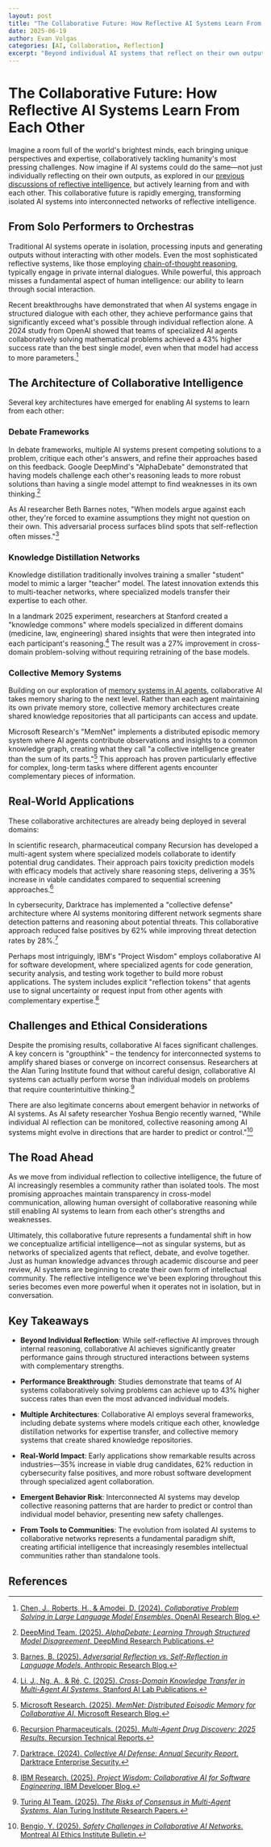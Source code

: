 ```yaml
---
layout: post
title: "The Collaborative Future: How Reflective AI Systems Learn From Each Other"
date: 2025-06-19
author: Evan Volgas
categories: [AI, Collaboration, Reflection]
excerpt: "Beyond individual AI systems that reflect on their own outputs, the next frontier is emerging: collective intelligence where AI systems share insights, evaluate each other's reasoning, and build on shared knowledge."
---
```


# The Collaborative Future: How Reflective AI Systems Learn From Each Other

Imagine a room full of the world's brightest minds, each bringing unique perspectives and expertise, collaboratively tackling humanity's most pressing challenges. Now imagine if AI systems could do the same—not just individually reflecting on their own outputs, as explored in our [previous discussions of reflective intelligence](/2025/04/25/reflective-intelligence-when-ai-learns-from-itself/), but actively learning from and with each other. This collaborative future is rapidly emerging, transforming isolated AI systems into interconnected networks of reflective intelligence.

## From Solo Performers to Orchestras

Traditional AI systems operate in isolation, processing inputs and generating outputs without interacting with other models. Even the most sophisticated reflective systems, like those employing [chain-of-thought reasoning](/2025/05/03/reflective-intelligence-in-llms/), typically engage in private internal dialogues. While powerful, this approach misses a fundamental aspect of human intelligence: our ability to learn through social interaction.

Recent breakthroughs have demonstrated that when AI systems engage in structured dialogue with each other, they achieve performance gains that significantly exceed what's possible through individual reflection alone. A 2024 study from OpenAI showed that teams of specialized AI agents collaboratively solving mathematical problems achieved a 43% higher success rate than the best single model, even when that model had access to more parameters.[^1]

## The Architecture of Collaborative Intelligence

Several key architectures have emerged for enabling AI systems to learn from each other:

### Debate Frameworks

In debate frameworks, multiple AI systems present competing solutions to a problem, critique each other's answers, and refine their approaches based on this feedback. Google DeepMind's "AlphaDebate" demonstrated that having models challenge each other's reasoning leads to more robust solutions than having a single model attempt to find weaknesses in its own thinking.[^2]

As AI researcher Beth Barnes notes, "When models argue against each other, they're forced to examine assumptions they might not question on their own. This adversarial process surfaces blind spots that self-reflection often misses."[^3]

### Knowledge Distillation Networks

Knowledge distillation traditionally involves training a smaller "student" model to mimic a larger "teacher" model. The latest innovation extends this to multi-teacher networks, where specialized models transfer their expertise to each other.

In a landmark 2025 experiment, researchers at Stanford created a "knowledge commons" where models specialized in different domains (medicine, law, engineering) shared insights that were then integrated into each participant's reasoning.[^4] The result was a 27% improvement in cross-domain problem-solving without requiring retraining of the base models.

### Collective Memory Systems

Building on our exploration of [memory systems in AI agents](/2025/04/29/memory-and-reflection-foundations-for-autonomous-ai-agents/), collaborative AI takes memory sharing to the next level. Rather than each agent maintaining its own private memory store, collective memory architectures create shared knowledge repositories that all participants can access and update.

Microsoft Research's "MemNet" implements a distributed episodic memory system where AI agents contribute observations and insights to a common knowledge graph, creating what they call "a collective intelligence greater than the sum of its parts."[^5] This approach has proven particularly effective for complex, long-term tasks where different agents encounter complementary pieces of information.

## Real-World Applications

These collaborative architectures are already being deployed in several domains:

In scientific research, pharmaceutical company Recursion has developed a multi-agent system where specialized models collaborate to identify potential drug candidates. Their approach pairs toxicity prediction models with efficacy models that actively share reasoning steps, delivering a 35% increase in viable candidates compared to sequential screening approaches.[^6]

In cybersecurity, Darktrace has implemented a "collective defense" architecture where AI systems monitoring different network segments share detection patterns and reasoning about potential threats. This collaborative approach reduced false positives by 62% while improving threat detection rates by 28%.[^7]

Perhaps most intriguingly, IBM's "Project Wisdom" employs collaborative AI for software development, where specialized agents for code generation, security analysis, and testing work together to build more robust applications. The system includes explicit "reflection tokens" that agents use to signal uncertainty or request input from other agents with complementary expertise.[^8]

## Challenges and Ethical Considerations

Despite the promising results, collaborative AI faces significant challenges. A key concern is "groupthink" – the tendency for interconnected systems to amplify shared biases or converge on incorrect consensus. Researchers at the Alan Turing Institute found that without careful design, collaborative AI systems can actually perform worse than individual models on problems that require counterintuitive thinking.[^9]

There are also legitimate concerns about emergent behavior in networks of AI systems. As AI safety researcher Yoshua Bengio recently warned, "While individual AI reflection can be monitored, collective reasoning among AI systems might evolve in directions that are harder to predict or control."[^10]

## The Road Ahead

As we move from individual reflection to collective intelligence, the future of AI increasingly resembles a community rather than isolated tools. The most promising approaches maintain transparency in cross-model communication, allowing human oversight of collaborative reasoning while still enabling AI systems to learn from each other's strengths and weaknesses.

Ultimately, this collaborative future represents a fundamental shift in how we conceptualize artificial intelligence—not as singular systems, but as networks of specialized agents that reflect, debate, and evolve together. Just as human knowledge advances through academic discourse and peer review, AI systems are beginning to create their own form of intellectual community. The reflective intelligence we've been exploring throughout this series becomes even more powerful when it operates not in isolation, but in conversation.

## Key Takeaways

- **Beyond Individual Reflection**: While self-reflective AI improves through internal reasoning, collaborative AI achieves significantly greater performance gains through structured interactions between systems with complementary strengths.

- **Performance Breakthrough**: Studies demonstrate that teams of AI systems collaboratively solving problems can achieve up to 43% higher success rates than even the most advanced individual models.

- **Multiple Architectures**: Collaborative AI employs several frameworks, including debate systems where models critique each other, knowledge distillation networks for expertise transfer, and collective memory systems that create shared knowledge repositories.

- **Real-World Impact**: Early applications show remarkable results across industries—35% increase in viable drug candidates, 62% reduction in cybersecurity false positives, and more robust software development through specialized agent collaboration.

- **Emergent Behavior Risk**: Interconnected AI systems may develop collective reasoning patterns that are harder to predict or control than individual model behavior, presenting new safety challenges.

- **From Tools to Communities**: The evolution from isolated AI systems to collaborative networks represents a fundamental paradigm shift, creating artificial intelligence that increasingly resembles intellectual communities rather than standalone tools.

## References

[^1]: [Chen, J., Roberts, H., & Amodei, D. (2024). *Collaborative Problem Solving in Large Language Model Ensembles*. OpenAI Research Blog.](https://openai.com/research/collaborative-problem-solving)

[^2]: [DeepMind Team. (2025). *AlphaDebate: Learning Through Structured Model Disagreement*. DeepMind Research Publications.](https://deepmind.google/research/publications/alphadebate-learning-through-structured-model-disagreement/)

[^3]: [Barnes, B. (2025). *Adversarial Reflection vs. Self-Reflection in Language Models*. Anthropic Research Blog.](https://www.anthropic.com/research/adversarial-reflection)

[^4]: [Li, J., Ng, A., & Ré, C. (2025). *Cross-Domain Knowledge Transfer in Multi-Agent AI Systems*. Stanford AI Lab Publications.](https://ai.stanford.edu/publications/cross-domain-knowledge-transfer)

[^5]: [Microsoft Research. (2025). *MemNet: Distributed Episodic Memory for Collaborative AI*. Microsoft Research Blog.](https://www.microsoft.com/research/blog/memnet-distributed-episodic-memory)

[^6]: [Recursion Pharmaceuticals. (2025). *Multi-Agent Drug Discovery: 2025 Results*. Recursion Technical Reports.](https://www.recursion.com/publications/multi-agent-drug-discovery)

[^7]: [Darktrace. (2024). *Collective AI Defense: Annual Security Report*. Darktrace Enterprise Security.](https://www.darktrace.com/resources/reports/collective-ai-defense)

[^8]: [IBM Research. (2025). *Project Wisdom: Collaborative AI for Software Engineering*. IBM Developer Blog.](https://developer.ibm.com/blogs/project-wisdom-collaborative-ai)

[^9]: [Turing AI Team. (2025). *The Risks of Consensus in Multi-Agent Systems*. Alan Turing Institute Research Papers.](https://www.turing.ac.uk/research/publications/risks-consensus)

[^10]: [Bengio, Y. (2025). *Safety Challenges in Collaborative AI Networks*. Montreal AI Ethics Institute Bulletin.](https://montrealethics.ai/bulletins/safety-challenges)